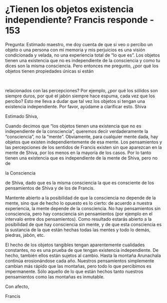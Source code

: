 # ¿Tienen los objetos existencia independiente? Francis responde - 153

Pregunta: Estimado maestro, me doy cuenta de que si veo o percibo un objeto o una persona con mi memoria y mis perjuicios es una visión condicionada y velada, no una experiencia total de “lo que es”. Los objetos tienen una existencia que no es independiente de la consciencia y como tu dices son la misma consciencia. Pero entonces me pregunto, ¿por qué los objetos tienen propiedades únicas si están

  

relacionados con las percepciones? Por ejemplo, ¿por qué los sólidos son siempre duros, por qué el jabón siempre hace espuma, cada vez que los percibo? Esto me lleva a dudar que tal vez los objetos si tengan una existencia independiente. Por favor, ayúdame a clarificar esto. Shiva

Estimado Shiva,

Cuando decimos que “los objetos tienen una existencia que no es independiente de la consciencia”, queremos decir verdaderamente la “consciencia”, no la “mente”. Obviamente, para cualquier mente dada, hay objetos que existen independientemente de esa mente. Los pensamientos y las percepciones de los sentidos de Francis existen sin que aparezcan en la mente de Shiva, por los menos en la mayoría de los casos. Por lo tanto tienen una existencia que es independiente de la mente de Shiva, pero no de 

la Consciencia

 de Shiva, dado que es la misma consciencia la que es consciente de los pensamientos de Shiva y de los de Francis. 

Mantente abierto a la posibilidad de que la consciencia no depende de la mente, sino que de hecho lo opuesto es lo cierto: de acuerdo a nuestra experiencia, la mente depende de la consciencia. No hay pensamientos sin consciencia, pero hay consciencia sin pensamientos (por ejemplo en el intervalo entre dos pensamientos). Como resultado estarás abierto a la posibilidad de que hay consciencia sin mente, y de que esta consciencia es la sustancia de la que están hechas todas las mentes y todo lo demás, piedras, jabón, etc. 

El hecho de los objetos tangibles tengan aparentemente cualidades constantes, no es una prueba de que tengan existencia independiente. De hecho, también ellos están sujetos al cambio. Hasta la montaña Arunachala continúa erosionándose cada año. Nuestros pensamientos simplemente cambian más rápido que las montañas, pero todo lo que percibimos es impermanente. Sólo aquello de lo que están hechos tanto nuestros pensamientos como las montañas es inmutable.

Con afecto,

Francis

